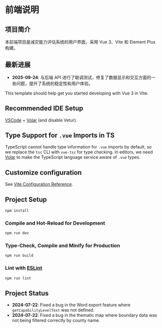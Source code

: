 # 前端说明

## 项目简介

本前端项目是减灾能力评估系统的用户界面，采用 Vue 3、Vite 和 Element Plus 构建。

## 最新进展

- **2025-09-24**: 与后端 API 进行了联调测试，修复了数据显示和交互方面的一些问题，提升了系统的稳定性和用户体验。

This template should help get you started developing with Vue 3 in Vite.

## Recommended IDE Setup

[VSCode](https://code.visualstudio.com/) + [Volar](https://marketplace.visualstudio.com/items?itemName=Vue.volar) (and disable Vetur).

## Type Support for `.vue` Imports in TS

TypeScript cannot handle type information for `.vue` imports by default, so we replace the `tsc` CLI with `vue-tsc` for type checking. In editors, we need [Volar](https://marketplace.visualstudio.com/items?itemName=Vue.volar) to make the TypeScript language service aware of `.vue` types.

## Customize configuration

See [Vite Configuration Reference](https://vite.dev/config/).

## Project Setup

```sh
npm install
```

### Compile and Hot-Reload for Development

```sh
npm run dev
```

### Type-Check, Compile and Minify for Production

```sh
npm run build
```

### Lint with [ESLint](https://eslint.org/)

```sh
npm run lint
```

## Project Status

- **2024-07-22**: Fixed a bug in the Word export feature where `getCapabilityLevelText` was not defined.
- **2024-07-22**: Fixed a bug in the thematic map where boundary data was not being filtered correctly by county name.
